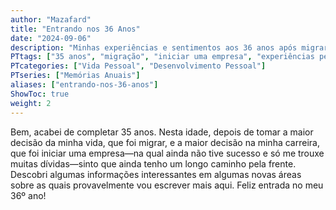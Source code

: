 ```yaml
---
author: "Mazafard"
title: "Entrando nos 36 Anos"
date: "2024-09-06"
description: "Minhas experiências e sentimentos aos 36 anos após migrar e iniciar uma empresa."
PTtags: ["35 anos", "migração", "iniciar uma empresa", "experiências pessoais"]
PTcategories: ["Vida Pessoal", "Desenvolvimento Pessoal"]
PTseries: ["Memórias Anuais"]
aliases: ["entrando-nos-36-anos"]
ShowToc: true
weight: 2
---
```


Bem, acabei de completar 35 anos. Nesta idade, depois de tomar a maior decisão da minha vida, que foi migrar, e a maior decisão na minha carreira, que foi iniciar uma empresa—na qual ainda não tive sucesso e só me trouxe muitas dívidas—sinto que ainda tenho um longo caminho pela frente. Descobri algumas informações interessantes em algumas novas áreas sobre as quais provavelmente vou escrever mais aqui. Feliz entrada no meu 36º ano!